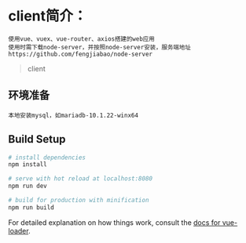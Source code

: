 # client简介：
```
使用vue、vuex、vue-router、axios搭建的web应用
使用时需下载node-server，并按照node-server安装，服务端地址https://github.com/fengjiabao/node-server
```
> client
## 环境准备
```
本地安装mysql，如mariadb-10.1.22-winx64
```
## Build Setup

``` bash
# install dependencies
npm install

# serve with hot reload at localhost:8080
npm run dev

# build for production with minification
npm run build
```

For detailed explanation on how things work, consult the [docs for vue-loader](http://vuejs.github.io/vue-loader).
